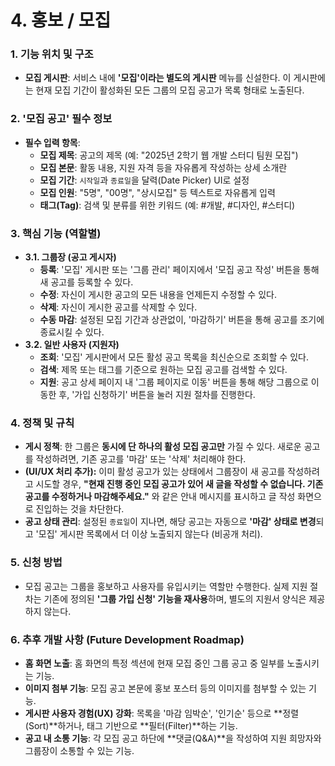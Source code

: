 # 4. 홍보 / 모집

### **1. 기능 위치 및 구조**

- **모집 게시판**: 서비스 내에 **'모집'이라는 별도의 게시판** 메뉴를 신설한다. 이 게시판에는 현재 모집 기간이 활성화된 모든 그룹의 모집 공고가 목록 형태로 노출된다.

### **2. '모집 공고' 필수 정보**

- **필수 입력 항목**:
    - **모집 제목**: 공고의 제목 (예: "2025년 2학기 웹 개발 스터디 팀원 모집")
    - **모집 본문**: 활동 내용, 지원 자격 등을 자유롭게 작성하는 상세 소개란
    - **모집 기간**: `시작일`과 `종료일`을 달력(Date Picker) UI로 설정
    - **모집 인원**: "5명", "00명", "상시모집" 등 텍스트로 자유롭게 입력
    - **태그(Tag)**: 검색 및 분류를 위한 키워드 (예: #개발, #디자인, #스터디)

### **3. 핵심 기능 (역할별)**

- **3.1. 그룹장 (공고 게시자)**
    - **등록**: '모집' 게시판 또는 '그룹 관리' 페이지에서 '모집 공고 작성' 버튼을 통해 새 공고를 등록할 수 있다.
    - **수정**: 자신이 게시한 공고의 모든 내용을 언제든지 수정할 수 있다.
    - **삭제**: 자신이 게시한 공고를 삭제할 수 있다.
    - **수동 마감**: 설정된 모집 기간과 상관없이, '마감하기' 버튼을 통해 공고를 조기에 종료시킬 수 있다.
- **3.2. 일반 사용자 (지원자)**
    - **조회**: '모집' 게시판에서 모든 활성 공고 목록을 최신순으로 조회할 수 있다.
    - **검색**: 제목 또는 태그를 기준으로 원하는 모집 공고를 검색할 수 있다.
    - **지원**: 공고 상세 페이지 내 '그룹 페이지로 이동' 버튼을 통해 해당 그룹으로 이동한 후, '가입 신청하기' 버튼을 눌러 지원 절차를 진행한다.

### **4. 정책 및 규칙**

- **게시 정책**: 한 그룹은 **동시에 단 하나의 활성 모집 공고만** 가질 수 있다. 새로운 공고를 작성하려면, 기존 공고를 '마감' 또는 '삭제' 처리해야 한다.
- **(UI/UX 처리 추가):** 이미 활성 공고가 있는 상태에서 그룹장이 새 공고를 작성하려고 시도할 경우, **"현재 진행 중인 모집 공고가 있어 새 글을 작성할 수 없습니다. 기존 공고를 수정하거나 마감해주세요."** 와 같은 안내 메시지를 표시하고 글 작성 화면으로 진입하는 것을 차단한다.
- **공고 상태 관리**: 설정된 `종료일`이 지나면, 해당 공고는 자동으로 **'마감' 상태로 변경**되고 '모집' 게시판 목록에서 더 이상 노출되지 않는다 (비공개 처리).

### **5. 신청 방법**

- 모집 공고는 그룹을 홍보하고 사용자를 유입시키는 역할만 수행한다. 실제 지원 절차는 기존에 정의된 **'그룹 가입 신청' 기능을 재사용**하며, 별도의 지원서 양식은 제공하지 않는다.

### **6. 추후 개발 사항 (Future Development Roadmap)**

- **홈 화면 노출**: 홈 화면의 특정 섹션에 현재 모집 중인 그룹 공고 중 일부를 노출시키는 기능.
- **이미지 첨부 기능**: 모집 공고 본문에 홍보 포스터 등의 이미지를 첨부할 수 있는 기능.
- **게시판 사용자 경험(UX) 강화**: 목록을 '마감 임박순', '인기순' 등으로 **정렬(Sort)**하거나, 태그 기반으로 **필터(Filter)**하는 기능.
- **공고 내 소통 기능**: 각 모집 공고 하단에 **댓글(Q&A)**을 작성하여 지원 희망자와 그룹장이 소통할 수 있는 기능.